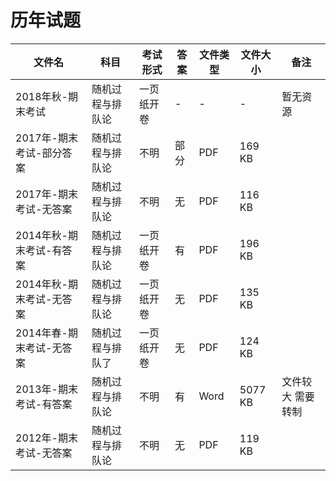 # 历年试题

文件名|科目|考试形式|答案|文件类型|文件大小|备注
---|---|---|---|---|---|---
2018年秋-期末考试|随机过程与排队论|一页纸开卷|-|-|-|暂无资源
2017年-期末考试-部分答案|随机过程与排队论|不明|部分|PDF|169 KB
2017年-期末考试-无答案|随机过程与排队论|不明|无|PDF|116 KB
2014年秋-期末考试-有答案|随机过程与排队论|一页纸开卷|有|PDF|196 KB
2014年秋-期末考试-无答案|随机过程与排队论|一页纸开卷|无|PDF|135 KB
2014年春-期末考试-无答案|随机过程与排队了|一页纸开卷|无|PDF|124 KB
2013年-期末考试-有答案|随机过程与排队论|不明|有|Word|5077 KB|文件较大 需要转制
2012年-期末考试-无答案|随机过程与排队论|不明|无|PDF|119 KB
